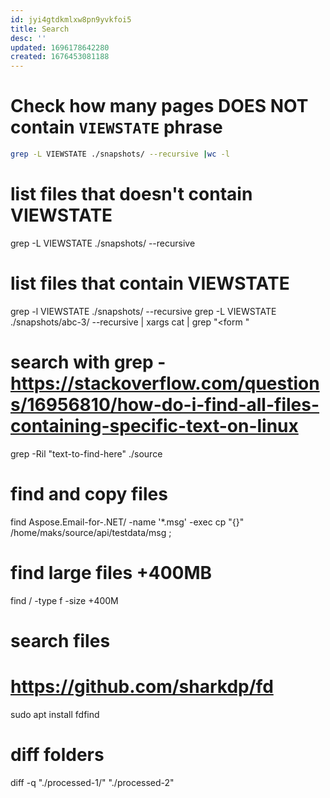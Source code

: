 ```yaml
---
id: jyi4gtdkmlxw8pn9yvkfoi5
title: Search
desc: ''
updated: 1696178642280
created: 1676453081188
---
```


# Check how many pages DOES NOT contain `VIEWSTATE` phrase
```bash
grep -L VIEWSTATE ./snapshots/ --recursive |wc -l
```
# list files that doesn't contain VIEWSTATE
grep -L VIEWSTATE ./snapshots/ --recursive

# list files that contain VIEWSTATE
grep -l VIEWSTATE ./snapshots/ --recursive
grep -L VIEWSTATE ./snapshots/abc-3/ --recursive | xargs cat | grep "<form "

# search with grep - https://stackoverflow.com/questions/16956810/how-do-i-find-all-files-containing-specific-text-on-linux
grep -Ril "text-to-find-here" ./source

# find and copy files
find Aspose.Email-for-.NET/ -name '*.msg' -exec cp "{}" /home/maks/source/api/testdata/msg \;

# find large files +400MB
find / -type f -size +400M

# search files
# https://github.com/sharkdp/fd
sudo apt install fdfind

# diff folders
diff -q "./processed-1/" "./processed-2"